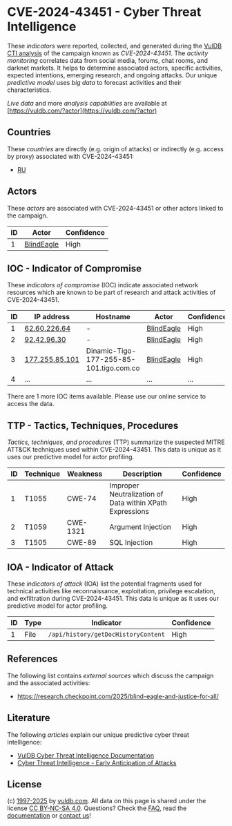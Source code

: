 # CVE-2024-43451 - Cyber Threat Intelligence

These _indicators_ were reported, collected, and generated during the [VulDB CTI analysis](https://vuldb.com/?kb.cti) of the campaign known as _CVE-2024-43451_. The _activity monitoring_ correlates data from social media, forums, chat rooms, and darknet markets. It helps to determine associated actors, specific activities, expected intentions, emerging research, and ongoing attacks. Our unique _predictive model_ uses _big data_ to forecast activities and their characteristics.

_Live data_ and more _analysis capabilities_ are available at [https://vuldb.com/?actor](https://vuldb.com/?actor)

## Countries

These _countries_ are directly (e.g. origin of attacks) or indirectly (e.g. access by proxy) associated with CVE-2024-43451:

* [RU](https://vuldb.com/?country.ru)

## Actors

These _actors_ are associated with CVE-2024-43451 or other actors linked to the campaign.

ID | Actor | Confidence
-- | ----- | ----------
1 | [BlindEagle](https://vuldb.com/?actor.blindeagle) | High

## IOC - Indicator of Compromise

These _indicators of compromise_ (IOC) indicate associated network resources which are known to be part of research and attack activities of CVE-2024-43451.

ID | IP address | Hostname | Actor | Confidence
-- | ---------- | -------- | ----- | ----------
1 | [62.60.226.64](https://vuldb.com/?ip.62.60.226.64) | - | [BlindEagle](https://vuldb.com/?actor.blindeagle) | High
2 | [92.42.96.30](https://vuldb.com/?ip.92.42.96.30) | - | [BlindEagle](https://vuldb.com/?actor.blindeagle) | High
3 | [177.255.85.101](https://vuldb.com/?ip.177.255.85.101) | Dinamic-Tigo-177-255-85-101.tigo.com.co | [BlindEagle](https://vuldb.com/?actor.blindeagle) | High
4 | ... | ... | ... | ...

There are 1 more IOC items available. Please use our online service to access the data.

## TTP - Tactics, Techniques, Procedures

_Tactics, techniques, and procedures_ (TTP) summarize the suspected MITRE ATT&CK techniques used within CVE-2024-43451. This data is unique as it uses our predictive model for actor profiling.

ID | Technique | Weakness | Description | Confidence
-- | --------- | -------- | ----------- | ----------
1 | T1055 | CWE-74 | Improper Neutralization of Data within XPath Expressions | High
2 | T1059 | CWE-1321 | Argument Injection | High
3 | T1505 | CWE-89 | SQL Injection | High

## IOA - Indicator of Attack

These _indicators of attack_ (IOA) list the potential fragments used for technical activities like reconnaissance, exploitation, privilege escalation, and exfiltration during CVE-2024-43451. This data is unique as it uses our predictive model for actor profiling.

ID | Type | Indicator | Confidence
-- | ---- | --------- | ----------
1 | File | `/api/history/getDocHistoryContent` | High

## References

The following list contains _external sources_ which discuss the campaign and the associated activities:

* https://research.checkpoint.com/2025/blind-eagle-and-justice-for-all/

## Literature

The following _articles_ explain our unique predictive cyber threat intelligence:

* [VulDB Cyber Threat Intelligence Documentation](https://vuldb.com/?kb.cti)
* [Cyber Threat Intelligence - Early Anticipation of Attacks](https://www.scip.ch/en/?labs.20201022)

## License

(c) [1997-2025](https://vuldb.com/?kb.changelog) by [vuldb.com](https://vuldb.com/?kb.about). All data on this page is shared under the license [CC BY-NC-SA 4.0](https://creativecommons.org/licenses/by-nc-sa/4.0/). Questions? Check the [FAQ](https://vuldb.com/?kb.faq), read the [documentation](https://vuldb.com/?kb) or [contact us](https://vuldb.com/?contact)!
